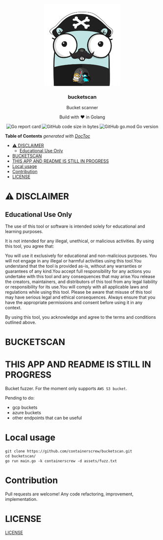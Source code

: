 <p align="center" >
  <img src="assets/logo.png" alt="logo" width="250"/>
<h3 align="center">bucketscan</h3>
<p align="center">Bucket scanner</p>
<p align="center">Build with ❤ in Golang</p>
</p>

<p align="center" >
  <img alt="Go report card" src="https://goreportcard.com/badge/github.com/containerscrew/bucketscan">
  <img alt="GitHub code size in bytes" src="https://img.shields.io/github/languages/code-size/containerscrew/bucketscan">
  <img alt="GitHub go.mod Go version" src="https://img.shields.io/github/go-mod/go-version/containerscrew/bucketscan">
</p>

<!-- START doctoc generated TOC please keep comment here to allow auto update -->
<!-- DON'T EDIT THIS SECTION, INSTEAD RE-RUN doctoc TO UPDATE -->
**Table of Contents**  *generated with [DocToc](https://github.com/thlorenz/doctoc)*

- [⚠️ DISCLAIMER](#-disclaimer)
  - [Educational Use Only](#educational-use-only)
- [BUCKETSCAN](#bucketscan)
- [THIS APP AND README IS STILL IN PROGRESS](#this-app-and-readme-is-still-in-progress)
- [Local usage](#local-usage)
- [Contribution](#contribution)
- [LICENSE](#license)

<!-- END doctoc generated TOC please keep comment here to allow auto update -->

# ⚠️ DISCLAIMER
## Educational Use Only

The use of this tool or software is intended solely for educational and learning purposes.

It is not intended for any illegal, unethical, or malicious activities. By using this tool, you agree that:

You will use it exclusively for educational and non-malicious purposes. You will not engage in any illegal or harmful activities using this tool.You understand that the tool is provided as-is, without any warranties or guarantees of any kind.You accept full responsibility for any actions you undertake with this tool and any consequences that may arise.You release the creators, maintainers, and distributors of this tool from any legal liability or responsibility for its use.You will comply with all applicable laws and regulations while using this tool. Please be aware that misuse of this tool may have serious legal and ethical consequences. Always ensure that you have the appropriate permissions and consent before using it in any context.

By using this tool, you acknowledge and agree to the terms and conditions outlined above.

# BUCKETSCAN

# THIS APP AND README IS STILL IN PROGRESS

Bucket fuzzer. For the moment only supports `AWS S3 bucket`.

Pending to do:

* gcp buckets
* azure buckets
* other endpoints that can be useful

# Local usage

```shell
git clone https://github.com/containerscrew/bucketscan.git
cd bucketscan/
go run main.go -k containerscrew -d assets/fuzz.txt
```

# Contribution

Pull requests are welcome! Any code refactoring, improvement, implementation.

# LICENSE

[LICENSE](./LICENSE)
